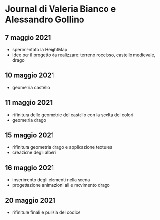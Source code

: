 # Journal di Valeria Bianco e Alessandro Gollino

## 7 maggio 2021

* sperimentato la HeightMap
* idee per il progetto da realizzare: terreno roccioso, castello medievale, drago

## 10 maggio 2021

* geometria castello

## 11 maggio 2021

* rifinitura delle geometrie del castello con la scelta dei colori
* geometria drago 

## 15 maggio 2021

* rifinitura geometria drago e applicazione textures
* creazione degli alberi

## 16 maggio 2021

* inserimento degli elementi nella scena
* progettazione animazioni ali e movimento drago 

## 20 maggio 2021

* rifiniture finali e pulizia del codice
